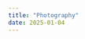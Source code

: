 ```yaml
---
title: "Photography"
date: 2025-01-04
---
```


<style>
/* Force 3-column layout for photography posts */
.posts-entry {
  display: grid !important;
  grid-template-columns: repeat(3, 1fr) !important;
  gap: 15px !important;
}

.posts-entry .post-entry {
  width: 100% !important;
  margin: 0 !important;
}

@media (max-width: 768px) {
  .posts-entry {
    grid-template-columns: repeat(2, 1fr) !important;
  }
}

@media (max-width: 480px) {
  .posts-entry {
    grid-template-columns: 1fr !important;
  }
}
</style>

